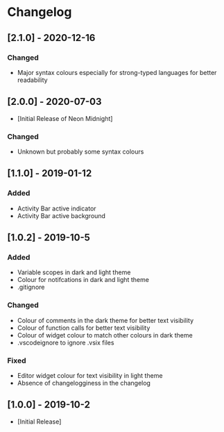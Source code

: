 # Changelog

## [2.1.0] - 2020-12-16
### Changed
- Major syntax colours especially for strong-typed languages for better readability

## [2.0.0] - 2020-07-03
- [Initial Release of Neon Midnight]
### Changed
- Unknown but probably some syntax colours

## [1.1.0] - 2019-01-12
### Added
- Activity Bar active indicator
- Activity Bar active background

## [1.0.2] - 2019-10-5
### Added
- Variable scopes in dark and light theme
- Colour for notifcations in dark and light theme
- .gitignore

### Changed
- Colour of comments in the dark theme for better text visibility
- Colour of function calls for better text visibility
- Colour of widget colour to match other colours in dark theme
- .vscodeignore to ignore .vsix files

### Fixed
- Editor widget colour for text visibility in light theme
- Absence of changelogginess in the changelog

## [1.0.0] - 2019-10-2
- [Initial Release]